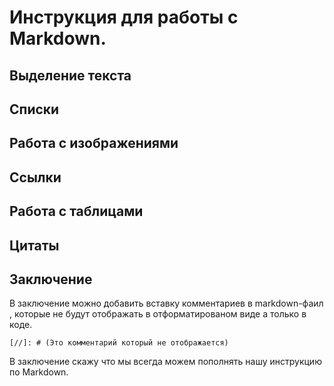 # Инструкция для работы с Markdown.

## Выделение текста

## Списки

## Работа с изображениями

## Ссылки

## Работа с таблицами

## Цитаты

## Заключение

В заключение можно добавить вставку комментариев в markdown-фаил , которые не будут отображать в отформатированом виде а только в коде.

`[//]: # (Это комментарий который не отображается)`

В заключение скажу что мы всегда можем пополнять нашу инструкцию по Markdown.